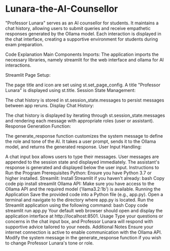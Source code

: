 # Lunara-the-AI-Counsellor
"Professor Lunara" serves as an AI counsellor for students. It maintains a chat history, allowing users to submit queries and receive empathetic responses generated by the Ollama model. Each interaction is displayed in the chat interface, creating a supportive environment for students during exam preparation.

Code Explanation
Main Components
Imports: The application imports the necessary libraries, namely streamlit for the web interface and ollama for AI interactions.

Streamlit Page Setup:

The page title and icon are set using st.set_page_config.
A title "Professor Lunara" is displayed using st.title.
Session State Management:

The chat history is stored in st.session_state.messages to persist messages between app reruns.
Display Chat History:

The chat history is displayed by iterating through st.session_state.messages and rendering each message with appropriate roles (user or assistant).
Response Generation Function:

The generate_response function customizes the system message to define the role and tone of the AI.
It takes a user prompt, sends it to the Ollama model, and returns the generated response.
User Input Handling:

A chat input box allows users to type their messages.
User messages are appended to the session state and displayed immediately.
The assistant's response is generated and displayed below the user input.
Instructions to Run the Program
Prerequisites
Python: Ensure you have Python 3.7 or higher installed.
Streamlit: Install Streamlit if you haven't already:
bash
Copy code
pip install streamlit
Ollama API: Make sure you have access to the Ollama API and the required model ('llama3.2:1b') is available.
Running the Application
Save the provided code into a Python file (e.g., app.py).
Open a terminal and navigate to the directory where app.py is located.
Run the Streamlit application using the following command:
bash
Copy code
streamlit run app.py
Your default web browser should open and display the application interface at http://localhost:8501.
Usage
Type your questions or concerns in the chat input box, and Professor Lunara will respond with supportive advice tailored to your needs.
Additional Notes
Ensure your internet connection is active to enable communication with the Ollama API.
Modify the system message in the generate_response function if you wish to change Professor Lunara's tone or role.
